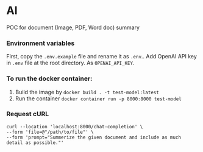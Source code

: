 # AI
POC for document (Image, PDF, Word doc) summary

### Environment variables

First, copy the `.env.example` file and rename it as `.env`..
Add OpenAI API key in `.env` file at the root directory. As `OPENAI_API_KEY`.


### To run the docker container:

1. Build the image by `docker build . -t test-model:latest`
2. Run the container `docker container run -p 8000:8000 test-model`


### Request cURL

```
curl --location 'localhost:8000/chat-completion' \
--form 'file=@"/path/to/file"' \
--form 'prompt="Summerize the given document and include as much detail as possible."'
```
